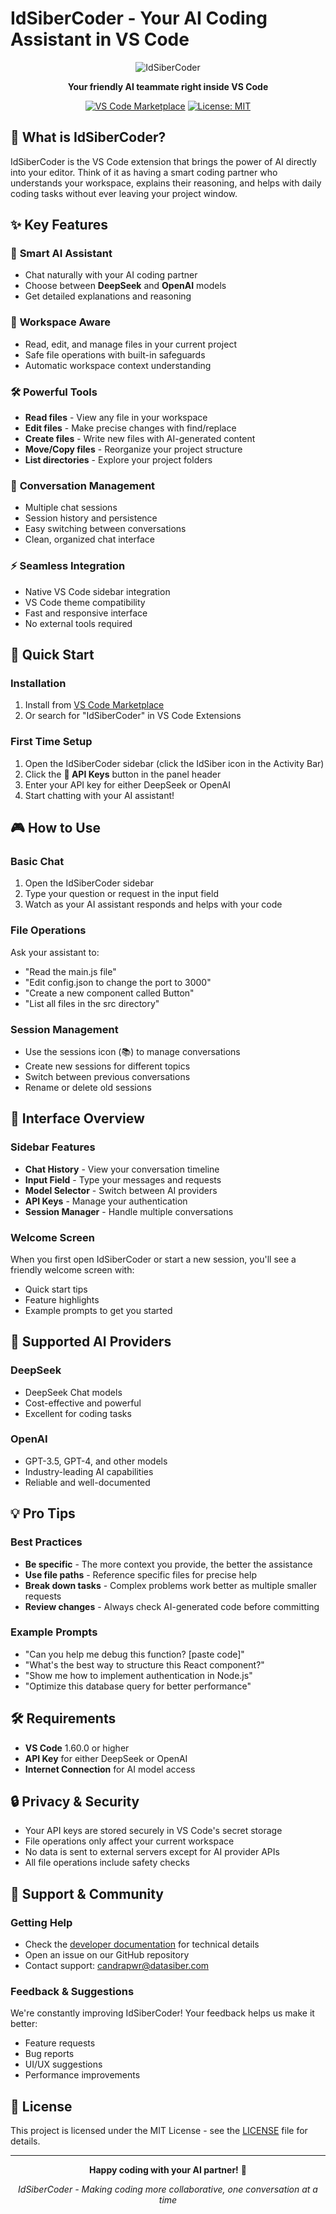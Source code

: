 # IdSiberCoder - Your AI Coding Assistant in VS Code

<div align="center">

![IdSiberCoder](media/icon.png)

**Your friendly AI teammate right inside VS Code**

[![VS Code Marketplace](https://img.shields.io/badge/VS%20Code-Marketplace-blue?style=for-the-badge&logo=visualstudiocode)](https://marketplace.visualstudio.com/items?itemName=idsiber.idsibercoder)
[![License: MIT](https://img.shields.io/badge/License-MIT-yellow.svg?style=for-the-badge)](LICENSE)

</div>

## 🚀 What is IdSiberCoder?

IdSiberCoder is the VS Code extension that brings the power of AI directly into your editor. Think of it as having a smart coding partner who understands your workspace, explains their reasoning, and helps with daily coding tasks without ever leaving your project window.

## ✨ Key Features

### 🤖 **Smart AI Assistant**
- Chat naturally with your AI coding partner
- Choose between **DeepSeek** and **OpenAI** models
- Get detailed explanations and reasoning

### 📁 **Workspace Aware**
- Read, edit, and manage files in your current project
- Safe file operations with built-in safeguards
- Automatic workspace context understanding

### 🛠️ **Powerful Tools**
- **Read files** - View any file in your workspace
- **Edit files** - Make precise changes with find/replace
- **Create files** - Write new files with AI-generated content
- **Move/Copy files** - Reorganize your project structure
- **List directories** - Explore your project folders

### 💬 **Conversation Management**
- Multiple chat sessions
- Session history and persistence
- Easy switching between conversations
- Clean, organized chat interface

### ⚡ **Seamless Integration**
- Native VS Code sidebar integration
- VS Code theme compatibility
- Fast and responsive interface
- No external tools required

## 🎯 Quick Start

### Installation
1. Install from [VS Code Marketplace](https://marketplace.visualstudio.com/items?itemName=idsiber.idsibercoder)
2. Or search for "IdSiberCoder" in VS Code Extensions

### First Time Setup
1. Open the IdSiberCoder sidebar (click the IdSiber icon in the Activity Bar)
2. Click the **🔑 API Keys** button in the panel header
3. Enter your API key for either DeepSeek or OpenAI
4. Start chatting with your AI assistant!

## 🎮 How to Use

### Basic Chat
1. Open the IdSiberCoder sidebar
2. Type your question or request in the input field
3. Watch as your AI assistant responds and helps with your code

### File Operations
Ask your assistant to:
- "Read the main.js file"
- "Edit config.json to change the port to 3000"
- "Create a new component called Button"
- "List all files in the src directory"

### Session Management
- Use the sessions icon (📚) to manage conversations
- Create new sessions for different topics
- Switch between previous conversations
- Rename or delete old sessions

## 🎨 Interface Overview

### Sidebar Features
- **Chat History** - View your conversation timeline
- **Input Field** - Type your messages and requests
- **Model Selector** - Switch between AI providers
- **API Keys** - Manage your authentication
- **Session Manager** - Handle multiple conversations

### Welcome Screen
When you first open IdSiberCoder or start a new session, you'll see a friendly welcome screen with:
- Quick start tips
- Feature highlights
- Example prompts to get you started

## 🔧 Supported AI Providers

### DeepSeek
- DeepSeek Chat models
- Cost-effective and powerful
- Excellent for coding tasks

### OpenAI
- GPT-3.5, GPT-4, and other models
- Industry-leading AI capabilities
- Reliable and well-documented

## 💡 Pro Tips

### Best Practices
- **Be specific** - The more context you provide, the better the assistance
- **Use file paths** - Reference specific files for precise help
- **Break down tasks** - Complex problems work better as multiple smaller requests
- **Review changes** - Always check AI-generated code before committing

### Example Prompts
- "Can you help me debug this function? [paste code]"
- "What's the best way to structure this React component?"
- "Show me how to implement authentication in Node.js"
- "Optimize this database query for better performance"

## 🛠️ Requirements

- **VS Code** 1.60.0 or higher
- **API Key** for either DeepSeek or OpenAI
- **Internet Connection** for AI model access

## 🔒 Privacy & Security

- Your API keys are stored securely in VS Code's secret storage
- File operations only affect your current workspace
- No data is sent to external servers except for AI provider APIs
- All file operations include safety checks

## 🤝 Support & Community

### Getting Help
- Check the [developer documentation](README_DEVELOPER.md) for technical details
- Open an issue on our GitHub repository
- Contact support: candrapwr@datasiber.com

### Feedback & Suggestions
We're constantly improving IdSiberCoder! Your feedback helps us make it better:
- Feature requests
- Bug reports
- UI/UX suggestions
- Performance improvements

## 📝 License

This project is licensed under the MIT License - see the [LICENSE](LICENSE) file for details.

---

<div align="center">

**Happy coding with your AI partner!** 🎉

*IdSiberCoder - Making coding more collaborative, one conversation at a time*

</div>